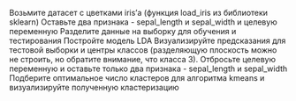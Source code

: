 Возьмите датасет с цветками iris’а (функция load_iris из библиотеки sklearn)
Оставьте два признака - sepal_length и sepal_width и целевую переменную
Разделите данные на выборку для обучения и тестирования
Постройте модель LDA
Визуализируйте предсказания для тестовой выборки и центры классов (разделяющую плоскость можно не строить, но обратите внимание, что класса 3).
Отбросьте целевую переменную и оставьте только два признака - sepal_length и sepal_width
Подберите оптимальное число кластеров для алгоритма kmeans и визуализируйте полученную кластеризацию